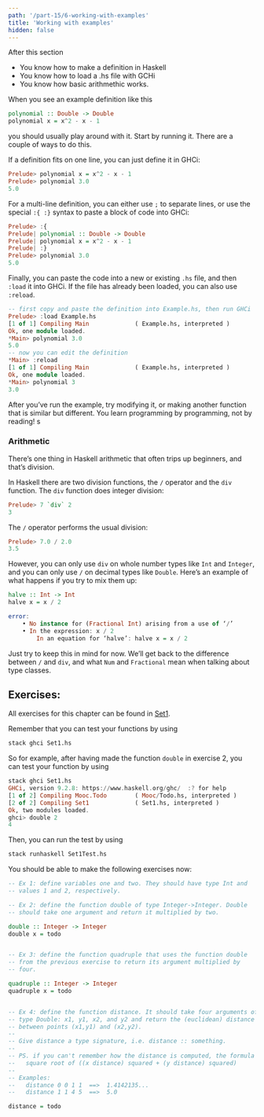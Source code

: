 ```yaml
---
path: '/part-15/6-working-with-examples'
title: 'Working with examples'
hidden: false
---
```


<text-box variant='learningObjectives' name="Learning objectives">

After this section

- You know how to make a definition in Haskell
- You know how to load a .hs file with GCHi
- You know how basic arithmethic works.
</text-box>

When you see an example definition like this

```haskell
polynomial :: Double -> Double
polynomial x = x^2 - x - 1
```
you should usually play around with it. Start by running it. There are a couple of ways to do this.

If a definition fits on one line, you can just define it in GHCi:
```haskell
Prelude> polynomial x = x^2 - x - 1
Prelude> polynomial 3.0
5.0
```

For a multi-line definition, you can either use `;` to separate lines, or use the special `:{ :}` syntax to paste a block of code into GHCi:

```haskell
Prelude> :{
Prelude| polynomial :: Double -> Double
Prelude| polynomial x = x^2 - x - 1
Prelude| :}
Prelude> polynomial 3.0
5.0
```
Finally, you can paste the code into a new or existing `.hs` file, and then `:load` it into GHCi. If the file has already been loaded, you can also use `:reload`.

```Haskell
-- first copy and paste the definition into Example.hs, then run GHCi
Prelude> :load Example.hs
[1 of 1] Compiling Main             ( Example.hs, interpreted )
Ok, one module loaded.
*Main> polynomial 3.0
5.0
-- now you can edit the definition
*Main> :reload
[1 of 1] Compiling Main             ( Example.hs, interpreted )
Ok, one module loaded.
*Main> polynomial 3
3.0
```

After you’ve run the example, try modifying it, or making another function that is similar but different. You learn programming by programming, not by reading!
s

### Arithmetic

There’s one thing in Haskell arithmetic that often trips up beginners, and that’s division.

In Haskell there are two division functions, the `/` operator and the `div` function. The `div` function does integer division:
```Haskell
Prelude> 7 `div` 2
3
```
The `/` operator performs the usual division:
```Haskell
Prelude> 7.0 / 2.0
3.5
```
However, you can only use `div` on whole number types like `Int` and `Integer`, and you can only use `/` on decimal types like `Double`. Here’s an example of what happens if you try to mix them up:
```Haskell
halve :: Int -> Int
halve x = x / 2

error:
    • No instance for (Fractional Int) arising from a use of ‘/’
    • In the expression: x / 2
        In an equation for ‘halve’: halve x = x / 2
```

Just try to keep this in mind for now. We’ll get back to the difference between `/` and `div`, and what `Num` and `Fractional` mean when talking about type classes.



## Exercises:

All exercises for this chapter can be found in [Set1](https://github.com/moocfi/haskell-mooc/blob/master/exercises/Set1.hs).

Remember that you can test your functions by using
```Haskell
stack ghci Set1.hs
```

So for example, after having made the function `double` in exercise 2, you can test your function by using

```Haskell
stack ghci Set1.hs
GHCi, version 9.2.8: https://www.haskell.org/ghc/  :? for help
[1 of 2] Compiling Mooc.Todo        ( Mooc/Todo.hs, interpreted )
[2 of 2] Compiling Set1             ( Set1.hs, interpreted )
Ok, two modules loaded.
ghci> double 2
4
```

Then, you can run the test by using
```Bash
stack runhaskell Set1Test.hs
```

You should be able to make the following exercises now:


<text-box variant='exercise' name="Exercise 1.1">

```Haskell
-- Ex 1: define variables one and two. They should have type Int and
-- values 1 and 2, respectively.
```
</text-box>

<text-box variant='exercise' name="Exercise 1.2">

```Haskell
-- Ex 2: define the function double of type Integer->Integer. Double
-- should take one argument and return it multiplied by two.

double :: Integer -> Integer
double x = todo
```
</text-box>
<text-box variant='exercise' name="Exercise 1.3">

```Haskell

-- Ex 3: define the function quadruple that uses the function double
-- from the previous exercise to return its argument multiplied by
-- four.

quadruple :: Integer -> Integer
quadruple x = todo
```
</text-box>
<text-box variant='exercise' name="Exercise 1.4">

```Haskell

-- Ex 4: define the function distance. It should take four arguments of
-- type Double: x1, y1, x2, and y2 and return the (euclidean) distance
-- between points (x1,y1) and (x2,y2).
--
-- Give distance a type signature, i.e. distance :: something.
--
-- PS. if you can't remember how the distance is computed, the formula is:
--   square root of ((x distance) squared + (y distance) squared)
--
-- Examples:
--   distance 0 0 1 1  ==>  1.4142135...
--   distance 1 1 4 5  ==>  5.0

distance = todo

```

</text-box>
